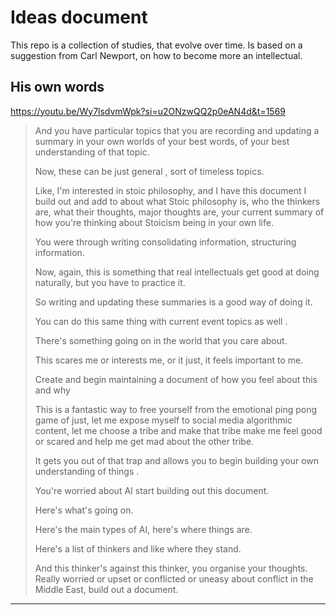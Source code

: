 # Ideas document

This repo is a collection of studies, that evolve over time. Is based on a suggestion from Carl Newport, on how to become more an intellectual.

## His own words

https://youtu.be/Wy7lsdvmWpk?si=u2ONzwQQ2p0eAN4d&t=1569

> And you have particular topics that you are recording and updating a summary in your own worlds of your best words, of your best understanding of that topic.
>
> Now, these can be just general , sort of timeless topics.
>
> Like, I'm interested in stoic philosophy, and I have this document I build out and add to about what Stoic philosophy is, who the thinkers are, what their thoughts, major thoughts are, your current summary of how you're thinking about Stoicism being in your own life.
>
> You were through writing consolidating information, structuring information.
>
> Now, again, this is something that real intellectuals get good at doing naturally, but you have to practice it.
>
> So writing and updating these summaries is a good way of doing it.
>
> You can do this same thing with current event topics as well .
>
> There's something going on in the world that you care about.
>
> This scares me or interests me, or it just, it feels important to me.
>
> Create and begin maintaining a document of how you feel about this and why
>
> This is a fantastic way to free yourself from the emotional ping pong game of just, let me expose myself to social media algorithmic content, let me choose a tribe and make that tribe make me feel good or scared and help me get mad about the other tribe.
>
> It gets you out of that trap and allows you to begin building your own understanding of things .
>
> You're worried about AI start building out this document.
>
> Here's what's going on.
>
> Here's the main types of AI, here's where things are.
>
> Here's a list of thinkers and like where they stand.
>
> And this thinker's against this thinker, you organise your thoughts. Really worried or upset or conflicted or uneasy about conflict in the Middle East, build out a document.

---
